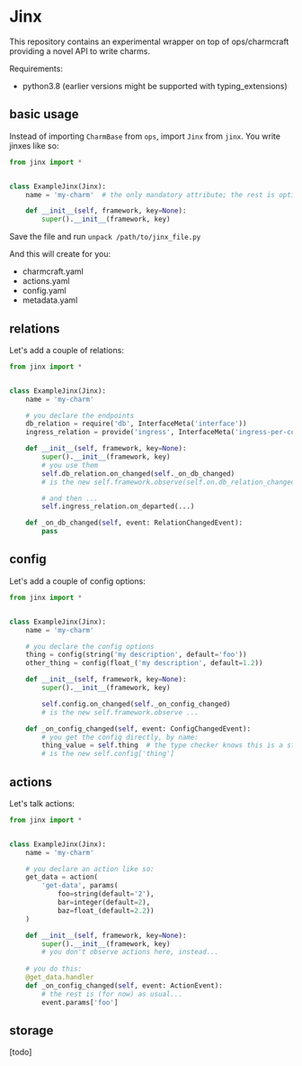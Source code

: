 # Jinx

This repository contains an experimental wrapper on top of ops/charmcraft
providing a novel API to write charms.

Requirements:

- python3.8 (earlier versions might be supported with typing_extensions)

## basic usage

Instead of importing `CharmBase` from `ops`, import `Jinx` from `jinx`.
You write jinxes like so:

```python
from jinx import *


class ExampleJinx(Jinx):
    name = 'my-charm'  # the only mandatory attribute; the rest is optional

    def __init__(self, framework, key=None):
        super().__init__(framework, key)
```

Save the file and run
`unpack /path/to/jinx_file.py`

And this will create for you:

- charmcraft.yaml
- actions.yaml
- config.yaml
- metadata.yaml

## relations

Let's add a couple of relations:

```python
from jinx import *


class ExampleJinx(Jinx):
    name = 'my-charm'

    # you declare the endpoints
    db_relation = require('db', InterfaceMeta('interface'))
    ingress_relation = provide('ingress', InterfaceMeta('ingress-per-cookie'))

    def __init__(self, framework, key=None):
        super().__init__(framework, key)
        # you use them
        self.db_relation.on_changed(self._on_db_changed)
        # is the new self.framework.observe(self.on.db_relation_changed, self._on_db_changed)

        # and then ...
        self.ingress_relation.on_departed(...)

    def _on_db_changed(self, event: RelationChangedEvent):
        pass
```

## config

Let's add a couple of config options:

```python
from jinx import *


class ExampleJinx(Jinx):
    name = 'my-charm'

    # you declare the config options
    thing = config(string('my description', default='foo'))
    other_thing = config(float_('my description', default=1.2))

    def __init__(self, framework, key=None):
        super().__init__(framework, key)

        self.config.on_changed(self._on_config_changed)
        # is the new self.framework.observe ... 

    def _on_config_changed(self, event: ConfigChangedEvent):
        # you get the config directly, by name:
        thing_value = self.thing  # the type checker knows this is a str
        # is the new self.config['thing']
```

## actions

Let's talk actions:

```python
from jinx import *


class ExampleJinx(Jinx):
    name = 'my-charm'

    # you declare an action like so:
    get_data = action(
        'get-data', params(
            foo=string(default='2'),
            bar=integer(default=2),
            baz=float_(default=2.2))
    )

    def __init__(self, framework, key=None):
        super().__init__(framework, key)
        # you don't observe actions here, instead...
        
    # you do this:
    @get_data.handler
    def _on_config_changed(self, event: ActionEvent):
        # the rest is (for now) as usual...
        event.params['foo']
```

## storage

[todo]
